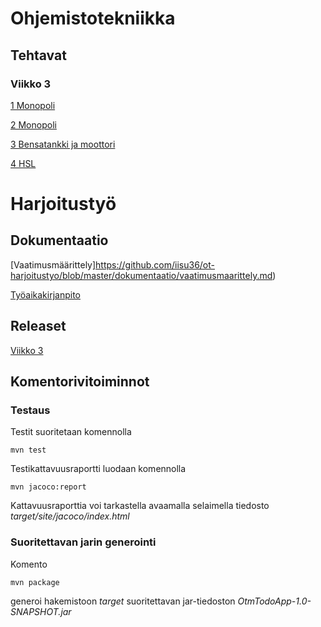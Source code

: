 # **Ohjemistotekniikka**

## **Tehtavat**

### Viikko 3

[1 Monopoli](https://github.com/iisu36/ot-harjoitustyo/blob/master/laskarit/viikko3/1monopoli.jpg)

[2 Monopoli](https://github.com/iisu36/ot-harjoitustyo/blob/master/laskarit/viikko3/2monopoli.jpg)

[3 Bensatankki ja moottori](https://github.com/iisu36/ot-harjoitustyo/blob/master/laskarit/viikko3/3bensamoottori.png)

[4 HSL](https://github.com/iisu36/ot-harjoitustyo/blob/master/laskarit/viikko3/4hsl.png)

# **Harjoitustyö**

## Dokumentaatio

[Vaatimusmäärittely]https://github.com/iisu36/ot-harjoitustyo/blob/master/dokumentaatio/vaatimusmaarittely.md)

[Työaikakirjanpito](https://github.com/iisu36/ot-harjoitustyo/blob/master/dokumentaatio/tyoaikakirjanpito.md)

## Releaset

[Viikko 3](https://github.com/iisu36/ot-harjoitustyo/tree/master/Silo)

## Komentorivitoiminnot

### Testaus

Testit suoritetaan komennolla

```
mvn test
```

Testikattavuusraportti luodaan komennolla

```
mvn jacoco:report
```

Kattavuusraporttia voi tarkastella avaamalla selaimella tiedosto _target/site/jacoco/index.html_

### Suoritettavan jarin generointi

Komento

```
mvn package
```

generoi hakemistoon _target_ suoritettavan jar-tiedoston _OtmTodoApp-1.0-SNAPSHOT.jar_

<!--### JavaDoc

JavaDoc generoidaan komennolla

```
mvn javadoc:javadoc
```

JavaDocia voi tarkastella avaamalla selaimella tiedosto _target/site/apidocs/index.html_

### Checkstyle

Tiedostoon [checkstyle.xml](https://github.com/mluukkai/OtmTodoApp/blob/master/checkstyle.xml) määrittelemät tarkistukset suoritetaan komennolla

```
 mvn jxr:jxr checkstyle:checkstyle
```

Mahdolliset virheilmoitukset selviävät avaamalla selaimella tiedosto _target/site/checkstyle.html_-->
